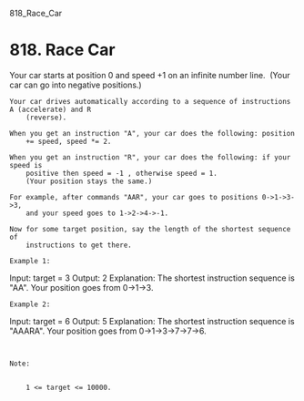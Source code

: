 818_Race_Car
# 818. Race Car

Your car starts at position 0 and speed +1 on an infinite number line.  (Your car can go
        into negative positions.)

    Your car drives automatically according to a sequence of instructions A (accelerate) and R
        (reverse).

    When you get an instruction "A", your car does the following: position
        += speed, speed *= 2.

    When you get an instruction "R", your car does the following: if your speed is
        positive then speed = -1 , otherwise speed = 1. 
        (Your position stays the same.)

    For example, after commands "AAR", your car goes to positions 0->1->3->3,
        and your speed goes to 1->2->4->-1.

    Now for some target position, say the length of the shortest sequence of
        instructions to get there.

    Example 1:
Input:
target = 3
Output: 2
Explanation:
The shortest instruction sequence is "AA".
Your position goes from 0->1->3.

    Example 2:
Input:
target = 6
Output: 5
Explanation:
The shortest instruction sequence is "AAARA".
Your position goes from 0->1->3->7->7->6.

     

    Note: 

    
        1 <= target <= 10000.